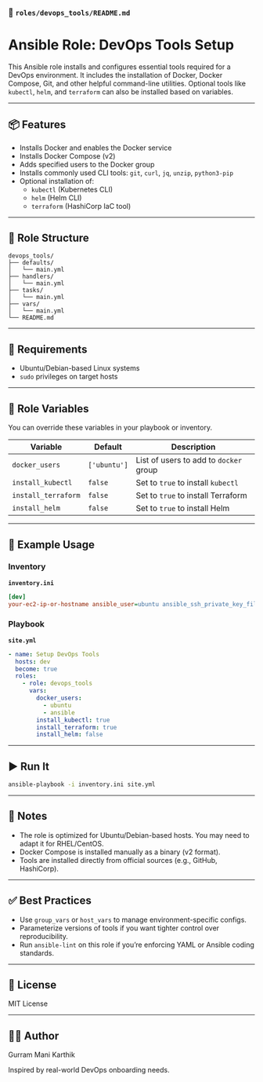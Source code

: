 

### 📄 `roles/devops_tools/README.md`


# Ansible Role: DevOps Tools Setup

This Ansible role installs and configures essential tools required for a DevOps environment. It includes the installation of Docker, Docker Compose, Git, and other helpful command-line utilities. Optional tools like `kubectl`, `helm`, and `terraform` can also be installed based on variables.

---

## 📦 Features

- Installs Docker and enables the Docker service
- Installs Docker Compose (v2)
- Adds specified users to the Docker group
- Installs commonly used CLI tools: `git`, `curl`, `jq`, `unzip`, `python3-pip`
- Optional installation of:
  - `kubectl` (Kubernetes CLI)
  - `helm` (Helm CLI)
  - `terraform` (HashiCorp IaC tool)

---

## 📁 Role Structure

```text
devops_tools/
├── defaults/
│   └── main.yml
├── handlers/
│   └── main.yml
├── tasks/
│   └── main.yml
├── vars/
│   └── main.yml
└── README.md
````

---

## 🚀 Requirements

* Ubuntu/Debian-based Linux systems
* `sudo` privileges on target hosts

---

## 🔧 Role Variables

You can override these variables in your playbook or inventory.

| Variable            | Default      | Description                            |
| ------------------- | ------------ | -------------------------------------- |
| `docker_users`      | `['ubuntu']` | List of users to add to `docker` group |
| `install_kubectl`   | `false`      | Set to `true` to install `kubectl`     |
| `install_terraform` | `false`      | Set to `true` to install Terraform     |
| `install_helm`      | `false`      | Set to `true` to install Helm          |

---

## 📝 Example Usage

### Inventory

**`inventory.ini`**

```ini
[dev]
your-ec2-ip-or-hostname ansible_user=ubuntu ansible_ssh_private_key_file=~/.ssh/id_rsa
```

### Playbook

**`site.yml`**

```yaml
- name: Setup DevOps Tools
  hosts: dev
  become: true
  roles:
    - role: devops_tools
      vars:
        docker_users:
          - ubuntu
          - ansible
        install_kubectl: true
        install_terraform: true
        install_helm: false
```

---

## ▶️ Run It

```bash
ansible-playbook -i inventory.ini site.yml
```

---

## 📌 Notes

* The role is optimized for Ubuntu/Debian-based hosts. You may need to adapt it for RHEL/CentOS.
* Docker Compose is installed manually as a binary (v2 format).
* Tools are installed directly from official sources (e.g., GitHub, HashiCorp).

---

## ✅ Best Practices

* Use `group_vars` or `host_vars` to manage environment-specific configs.
* Parameterize versions of tools if you want tighter control over reproducibility.
* Run `ansible-lint` on this role if you’re enforcing YAML or Ansible coding standards.

---

## 📃 License

MIT License

---

## 🙋‍♂️ Author

Gurram Mani Karthik

Inspired by real-world DevOps onboarding needs.


```
